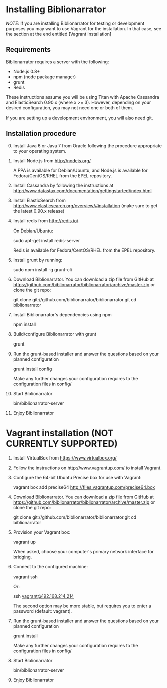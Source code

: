 Installing Biblionarrator
=========================

*NOTE*: If you are installing Biblionarrator for testing or development purposes
you may want to use Vagrant for the installation. In that case, see the section
at the end entitled [Vagrant installation]

Requirements
------------

Biblionarrator requires a server with the following:

* Node.js 0.8+
* npm (node package manager)
* grunt
* Redis

These instructions assume you will be using Titan with Apache Cassandra
and ElasticSearch 0.90.x (where x >= 3). However, depending on your
desired configuration, you may not need one or both of them.

If you are setting up a development environment, you will also need git.

Installation procedure
----------------------

0) Install Java 6 or Java 7 from Oracle following the procedure appropriate to
   your operating system.

1) Install Node.js from http://nodejs.org/

   A PPA is available for Debian/Ubuntu, and Node.js is available for
   Fedora/CentOS/RHEL from the EPEL repository.

2) Install Cassandra by following the instructions at http://www.datastax.com/documentation/gettingstarted/index.html

3) Install ElasticSearch from http://www.elasticsearch.org/overview/#installation (make sure to get the
   latest 0.90.x release)

4) Install redis from http://redis.io/
   
   On Debian/Ubuntu:

    sudo apt-get install redis-server

   Redis is available for Fedora/CentOS/RHEL from the EPEL repository.

5) Install grunt by running:

    sudo npm install -g grunt-cli

6) Download Biblionarrator. You can download a zip file from GitHub at
   https://github.com/biblionarrator/biblionarrator/archive/master.zip or
   clone the git repo:

    git clone git://github.com/biblionarrator/biblionarrator.git
    cd biblionarrator

7) Install Biblionarrator's dependencies using npm

    npm install

8) Build/configure Biblionarrator with grunt

    grunt

9) Run the grunt-based installer and answer the questions based on your planned
   configuration

    grunt install config

   Make any further changes your configuration requires to the configuration files
   in config/

10) Start Biblionarrator
    
    bin/biblionarrator-server

11) Enjoy Biblionarrator


Vagrant installation (NOT CURRENTLY SUPPORTED)
==============================================

1) Install VirtualBox from https://www.virtualbox.org/

2) Follow the instructions on http://www.vagrantup.com/ to install Vagrant.

3) Configure the 64-bit Ubuntu Precise box for use with Vagrant:

    vagrant box add precise64 http://files.vagrantup.com/precise64.box

4) Download Biblionarrator. You can download a zip file from GitHub at
   https://github.com/biblionarrator/biblionarrator/archive/master.zip or
   clone the git repo:

    git clone git://github.com/biblionarrator/biblionarrator.git
    cd biblionarrator


5) Provision your Vagrant box:

    vagrant up

   When asked, choose your computer's primary network interface for bridging.

6) Connect to the configured machine:

    vagrant ssh

   Or:

    ssh vagrant@192.168.214.214

   The second option may be more stable, but requires you to enter a password
   (default: vagrant).

7) Run the grunt-based installer and answer the questions based on your planned
   configuration

    grunt install

   Make any further changes your configuration requires to the configuration files
   in config/

8) Start Biblionarrator
    
    bin/biblionarrator-server

9) Enjoy Biblionarrator

